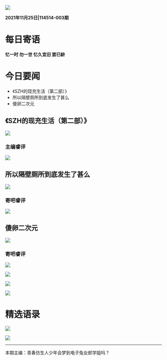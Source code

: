 ![](../../pic/title.jpg)

**2021年11月25日|114514-003期**

# 每日寄语

**忆一时 勿一世 忆久宜旧 罢已龄**

# 今日要闻

* 《SZH的现充生活（第二部）》
* 所以隔壁厕所到底发生了甚么
* 傻卵二次元

## 《SZH的现充生活（第二部）》

![](素材/忆往昔后续.jpg)

### 主编睿评

![](../../pic/1.jpg)

## 所以隔壁厕所到底发生了甚么

![](素材/隔壁厕所/内容.png)

### 寄吧睿评

![](素材/隔壁厕所/评论1.png)

## 傻卵二次元

![](素材/傻卵二次元/内容.png)

### 寄吧睿评

![](素材/傻卵二次元/评论1.png)

![](素材/傻卵二次元/评论2.png)

![](素材/傻卵二次元/评论3.png)

![](素材/傻卵二次元/评论5.png)

# 精选语录

![](素材/精选语录/1.png)

![](素材/精选语录/2.png)

---

本期主编：青春仿生人少年会梦到电子兔女郎学姐吗？
